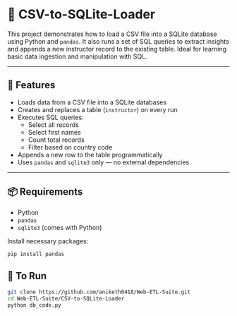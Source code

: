 # 📘 CSV-to-SQLite-Loader

This project demonstrates how to load a CSV file into a SQLite database using Python and `pandas`. It also runs a set of SQL queries to extract insights and appends a new instructor record to the existing table. Ideal for learning basic data ingestion and manipulation with SQL.

---

## 📌 Features

- Loads data from a CSV file into a SQLite databases
- Creates and replaces a table (`instructor`) on every run
- Executes SQL queries:
  - Select all records
  - Select first names
  - Count total records
  - Filter based on country code
- Appends a new row to the table programmatically
- Uses `pandas` and `sqlite3` only — no external dependencies

---

## 📦 Requirements

- Python
- `pandas`
- `sqlite3` (comes with Python)

Install necessary packages:

```bash
pip install pandas
```

## 🚀 To Run

```bash
git clone https://github.com/aniketh0418/Web-ETL-Suite.git
cd Web-ETL-Suite/CSV-to-SQLite-Loader
python db_code.py
```
